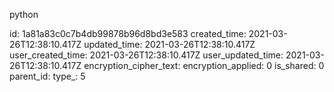 python

id: 1a81a83c0c7b4db99878b96d8bd3e583
created_time: 2021-03-26T12:38:10.417Z
updated_time: 2021-03-26T12:38:10.417Z
user_created_time: 2021-03-26T12:38:10.417Z
user_updated_time: 2021-03-26T12:38:10.417Z
encryption_cipher_text: 
encryption_applied: 0
is_shared: 0
parent_id: 
type_: 5